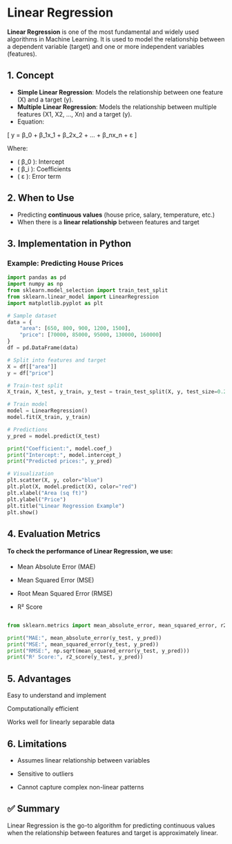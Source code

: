 # Linear Regression

**Linear Regression** is one of the most fundamental and widely used algorithms in Machine Learning. It is used to model the relationship between a dependent variable (target) and one or more independent variables (features).

## 1. Concept
- **Simple Linear Regression**: Models the relationship between one feature (X) and a target (y).
- **Multiple Linear Regression**: Models the relationship between multiple features (X1, X2, …, Xn) and a target (y).
- Equation:

\[
y = β_0 + β_1x_1 + β_2x_2 + … + β_nx_n + ε
\]

Where:
- \( β_0 \): Intercept
- \( β_i \): Coefficients
- \( ε \): Error term


## 2. When to Use
- Predicting **continuous values** (house price, salary, temperature, etc.)
- When there is a **linear relationship** between features and target


## 3. Implementation in Python

### Example: Predicting House Prices
```python
import pandas as pd
import numpy as np
from sklearn.model_selection import train_test_split
from sklearn.linear_model import LinearRegression
import matplotlib.pyplot as plt

# Sample dataset
data = {
    "area": [650, 800, 900, 1200, 1500],
    "price": [70000, 85000, 95000, 130000, 160000]
}
df = pd.DataFrame(data)

# Split into features and target
X = df[["area"]]
y = df["price"]

# Train-test split
X_train, X_test, y_train, y_test = train_test_split(X, y, test_size=0.2, random_state=42)

# Train model
model = LinearRegression()
model.fit(X_train, y_train)

# Predictions
y_pred = model.predict(X_test)

print("Coefficient:", model.coef_)
print("Intercept:", model.intercept_)
print("Predicted prices:", y_pred)

# Visualization
plt.scatter(X, y, color="blue")
plt.plot(X, model.predict(X), color="red")
plt.xlabel("Area (sq ft)")
plt.ylabel("Price")
plt.title("Linear Regression Example")
plt.show()

```

## 4. Evaluation Metrics

#### To check the performance of Linear Regression, we use:

- Mean Absolute Error (MAE)

- Mean Squared Error (MSE)

- Root Mean Squared Error (RMSE)

- R² Score

```python

from sklearn.metrics import mean_absolute_error, mean_squared_error, r2_score

print("MAE:", mean_absolute_error(y_test, y_pred))
print("MSE:", mean_squared_error(y_test, y_pred))
print("RMSE:", np.sqrt(mean_squared_error(y_test, y_pred)))
print("R² Score:", r2_score(y_test, y_pred))

```

## 5. Advantages

Easy to understand and implement

Computationally efficient

Works well for linearly separable data

## 6. Limitations
- Assumes linear relationship between variables

- Sensitive to outliers

- Cannot capture complex non-linear patterns

## ✅ Summary
Linear Regression is the go-to algorithm for predicting continuous values when the relationship between features and target is approximately linear. 
